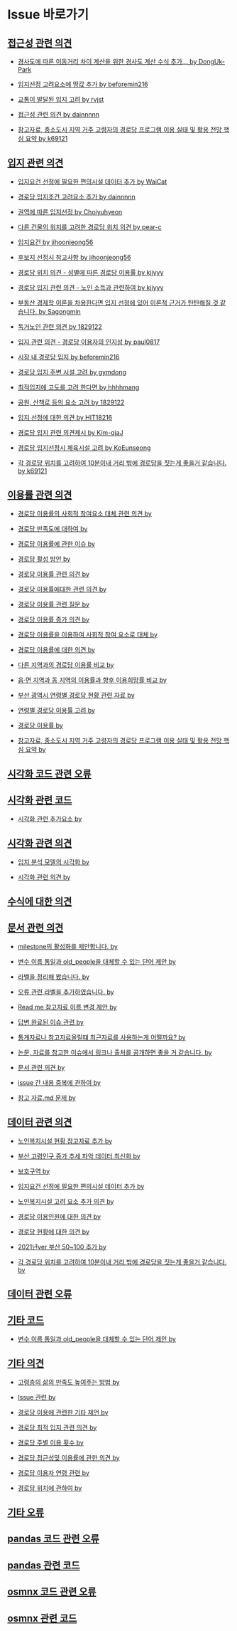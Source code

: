 # Issue 바로가기
## [접근성 관련 의견](https://github.com/pwjdgus/Data_Analytics_for_Age_friendly_busan/labels/%EC%A0%91%EA%B7%BC%EC%84%B1%20%EA%B4%80%EB%A0%A8%20%EC%9D%98%EA%B2%AC)

- [경사도에 따른 이동거리 차이 계산을 위한 경사도 계산 수식 추가](https://github.com/pwjdgus/Data_Analytics_for_Age_friendly_busan/issues/113)__[ by DongUk-Park](https://github.com/DongUk-Park)

- [입지선정 고려요소에 땅값 추가](https://github.com/pwjdgus/Data_Analytics_for_Age_friendly_busan/issues/182)[ by beforemin216](https://github.com/beforemin216)

- [교통이 발달된 입지 고려](https://github.com/pwjdgus/Data_Analytics_for_Age_friendly_busan/issues/197)[ by rvjst](https://github.com/rvjst)

- [접근성 관련 의견](https://github.com/pwjdgus/Data_Analytics_for_Age_friendly_busan/issues/221)[ by dainnnnn](https://github.com/dainnnnn)

- [참고자료, 중소도시 지역 거주 고령자의 경로당 프로그램 이용 실태 및 활용 전망 핵심 요약](https://github.com/pwjdgus/Data_Analytics_for_Age_friendly_busan/issues/236)[ by k69121](https://github.com/k69121)


## [입지 관련 의견](https://github.com/pwjdgus/Data_Analytics_for_Age_friendly_busan/labels/%EC%9E%85%EC%A7%80%20%EA%B4%80%EB%A0%A8%20%EC%9D%98%EA%B2%AC)

- [입지요건 선정에 필요한 편의시설 데이터 추가](https://github.com/pwjdgus/Data_Analytics_for_Age_friendly_busan/issues/128)[ by WaiCat](https://github.com/WaiCat)

- [경로당 입지조건 고려요소 추가](https://github.com/pwjdgus/Data_Analytics_for_Age_friendly_busan/issues/130)[ by dainnnnn](https://github.com/dainnnnn)

- [권역에 따른 입지선정](https://github.com/pwjdgus/Data_Analytics_for_Age_friendly_busan/issues/136)[ by Choiyuhyeon](https://github.com/Choiyuhyeon)

- [다른 건물의 위치를 고려한 경로당 위치 의견](https://github.com/pwjdgus/Data_Analytics_for_Age_friendly_busan/issues/140)[ by pear-c](https://github.com/pear-c)

- [입지요건](https://github.com/pwjdgus/Data_Analytics_for_Age_friendly_busan/issues/166)[ by jihoonjeong56](https://github.com/jihoonjeong56)

- [후보지 선정시 참고사항](https://github.com/pwjdgus/Data_Analytics_for_Age_friendly_busan/issues/167)[ by jihoonjeong56](https://github.com/jihoonjeong56)

- [경로당 위치 의견 - 성별에 따른 경로당 이용률](https://github.com/pwjdgus/Data_Analytics_for_Age_friendly_busan/issues/176)[ by kjjyyy](https://github.com/kjjyyy)

- [경로당 입지 관련 의견 - 노인 소득과 관련하여](https://github.com/pwjdgus/Data_Analytics_for_Age_friendly_busan/issues/181)[ by kjjyyy](https://github.com/kjjyyy)

- [부동산 경제학 이론을 차용한다면 입지 선정에 있어 이론적 근거가 탄탄해질 것 같습니다.](https://github.com/pwjdgus/Data_Analytics_for_Age_friendly_busan/issues/185)[ by Sagongmin](https://github.com/Sagongmin)

- [독거노인 관련 의견](https://github.com/pwjdgus/Data_Analytics_for_Age_friendly_busan/issues/186)[ by 1829122](https://github.com/1829122)

- [입지 관련 의견 - 경로당 이용자의 인지성](https://github.com/pwjdgus/Data_Analytics_for_Age_friendly_busan/issues/192)[ by paul0817](https://github.com/paul0817)

- [시장 내 경로당 입지](https://github.com/pwjdgus/Data_Analytics_for_Age_friendly_busan/issues/195)[ by beforemin216](https://github.com/beforemin216)

- [경로당 입지 주변 시설 고려](https://github.com/pwjdgus/Data_Analytics_for_Age_friendly_busan/issues/198)[ by gymdong](https://github.com/gymdong)

- [최적입지에 고도를 고려 한다면](https://github.com/pwjdgus/Data_Analytics_for_Age_friendly_busan/issues/200)[ by hhhhmang](https://github.com/hhhhmang)

- [공원, 산책로 등의 요소 고려](https://github.com/pwjdgus/Data_Analytics_for_Age_friendly_busan/issues/201)[ by 1829122](https://github.com/1829122)

- [입지 선정에 대한 의견](https://github.com/pwjdgus/Data_Analytics_for_Age_friendly_busan/issues/205)[ by HIT18216](https://github.com/HIT18216)

- [경로당 입지 관련 의견제시](https://github.com/pwjdgus/Data_Analytics_for_Age_friendly_busan/issues/217)[ by Kim-qjaJ](https://github.com/Kim-qjaJ)

- [경로당 입지선정시 체육시설 고려](https://github.com/pwjdgus/Data_Analytics_for_Age_friendly_busan/issues/224)[ by KoEunseong](https://github.com/KoEunseong)

- [각 경로당 위치를 고려하여 10분이내 거리 밖에 경로당을 짓는게 좋을거 같습니다.](https://github.com/pwjdgus/Data_Analytics_for_Age_friendly_busan/issues/232)[ by k69121](https://github.com/k69121)


## [이용률 관련 의견](https://github.com/pwjdgus/Data_Analytics_for_Age_friendly_busan/labels/%EC%9D%B4%EC%9A%A9%EB%A5%A0%20%EA%B4%80%EB%A0%A8%20%EC%9D%98%EA%B2%AC)

- [경로당 이용률의 사회적 참여요소 대체 관련 의견](https://github.com/pwjdgus/Data_Analytics_for_Age_friendly_busan/issues/102)[ by ]()

- [경로당 만족도에 대하여](https://github.com/pwjdgus/Data_Analytics_for_Age_friendly_busan/issues/110)[ by ]()

- [경로당 이용률에 관한 이슈](https://github.com/pwjdgus/Data_Analytics_for_Age_friendly_busan/issues/116)[ by ]()

- [경로당 활성 방안](https://github.com/pwjdgus/Data_Analytics_for_Age_friendly_busan/issues/120)[ by ]()

- [경로당 이용률 관련 의견](https://github.com/pwjdgus/Data_Analytics_for_Age_friendly_busan/issues/125)[ by ]()

- [경로당 이용률에대한 관련 의견](https://github.com/pwjdgus/Data_Analytics_for_Age_friendly_busan/issues/132)[ by ]()

- [경로당 이용률 관련 질문](https://github.com/pwjdgus/Data_Analytics_for_Age_friendly_busan/issues/172)[ by ]()

- [경로당 이용률 증가 의견](https://github.com/pwjdgus/Data_Analytics_for_Age_friendly_busan/issues/178)[ by ]()

- [경로당 이용률을 이용하여 사회적 참여 요소로 대체](https://github.com/pwjdgus/Data_Analytics_for_Age_friendly_busan/issues/188)[ by ]()

- [경로당 이용률에 대한 의견](https://github.com/pwjdgus/Data_Analytics_for_Age_friendly_busan/issues/191)[ by ]()

- [다른 지역과의 경로당 이용률 비교](https://github.com/pwjdgus/Data_Analytics_for_Age_friendly_busan/issues/193)[ by ]()

- [읍·면 지역과 동 지역의 이용률과 향후 이용희망률 비교](https://github.com/pwjdgus/Data_Analytics_for_Age_friendly_busan/issues/211)[ by ]()

- [부산 광역시 연령별 경로당 현황 관련 자료](https://github.com/pwjdgus/Data_Analytics_for_Age_friendly_busan/issues/215)[ by ]()

- [연령별 경로당 이용률 고려](https://github.com/pwjdgus/Data_Analytics_for_Age_friendly_busan/issues/219)[ by ]()

- [경로당 이용률](https://github.com/pwjdgus/Data_Analytics_for_Age_friendly_busan/issues/229)[ by ]()

- [참고자료, 중소도시 지역 거주 고령자의 경로당 프로그램 이용 실태 및 활용 전망 핵심 요약](https://github.com/pwjdgus/Data_Analytics_for_Age_friendly_busan/issues/236)[ by ]()


## [시각화 코드 관련 오류](https://github.com/pwjdgus/Data_Analytics_for_Age_friendly_busan/labels/%EC%8B%9C%EA%B0%81%ED%99%94%20%EC%BD%94%EB%93%9C%20%EA%B4%80%EB%A0%A8%20%EC%98%A4%EB%A5%98)

## [시각화 관련 코드](https://github.com/pwjdgus/Data_Analytics_for_Age_friendly_busan/labels/%EC%8B%9C%EA%B0%81%ED%99%94%20%EA%B4%80%EB%A0%A8%20%EC%BD%94%EB%93%9C)

- [시각화 관련 추가요소](https://github.com/pwjdgus/Data_Analytics_for_Age_friendly_busan/issues/179)[ by ]()


## [시각화 관련 의견](https://github.com/pwjdgus/Data_Analytics_for_Age_friendly_busan/labels/%EC%8B%9C%EA%B0%81%ED%99%94%20%EA%B4%80%EB%A0%A8%20%EC%9D%98%EA%B2%AC)

- [입지 분석 모델의 시각화](https://github.com/pwjdgus/Data_Analytics_for_Age_friendly_busan/issues/183)[ by ]()

- [시각화 관련 의견](https://github.com/pwjdgus/Data_Analytics_for_Age_friendly_busan/issues/223)[ by ]()


## [수식에 대한 의견](https://github.com/pwjdgus/Data_Analytics_for_Age_friendly_busan/labels/%EC%88%98%EC%8B%9D%EC%97%90%20%EB%8C%80%ED%95%9C%20%EC%9D%98%EA%B2%AC)

## [문서 관련 의견](https://github.com/pwjdgus/Data_Analytics_for_Age_friendly_busan/labels/%EB%AC%B8%EC%84%9C%20%EA%B4%80%EB%A0%A8%20%EC%9D%98%EA%B2%AC)

- [milestone의 활성화를 제안합니다.](https://github.com/pwjdgus/Data_Analytics_for_Age_friendly_busan/issues/122)[ by ]()

- [변수 이름 통일과 old_people을 대체할 수 있는 단어 제안](https://github.com/pwjdgus/Data_Analytics_for_Age_friendly_busan/issues/123)[ by ]()

- [라벨을 정리해 봤습니다.](https://github.com/pwjdgus/Data_Analytics_for_Age_friendly_busan/issues/170)[ by ]()

- [오류 관련 라벨을 추가하였습니다.](https://github.com/pwjdgus/Data_Analytics_for_Age_friendly_busan/issues/173)[ by ]()

- [Read me 참고자료 이름 변경 제안](https://github.com/pwjdgus/Data_Analytics_for_Age_friendly_busan/issues/174)[ by ]()

- [답변 완료된 이슈 관련](https://github.com/pwjdgus/Data_Analytics_for_Age_friendly_busan/issues/175)[ by ]()

- [통계자료나 참고자료올릴떄 최근자료를 사용하는게 어떨까요?](https://github.com/pwjdgus/Data_Analytics_for_Age_friendly_busan/issues/189)[ by ]()

- [논문, 자료를 참고한 이슈에서 링크나 출처를 공개하면 좋을 거 같습니다.](https://github.com/pwjdgus/Data_Analytics_for_Age_friendly_busan/issues/213)[ by ]()

- [문서 관련 의견](https://github.com/pwjdgus/Data_Analytics_for_Age_friendly_busan/issues/214)[ by ]()

- [issue 간 내용 중복에 관하여](https://github.com/pwjdgus/Data_Analytics_for_Age_friendly_busan/issues/218https://github.com/pwjdgus/Data_Analytics_for_Age_friendly_busan/issues/225)[ by ]()

- [참고 자료.md 문제](https://github.com/pwjdgus/Data_Analytics_for_Age_friendly_busan/issues/225)[ by ]()

## [데이터 관련 의견](https://github.com/pwjdgus/Data_Analytics_for_Age_friendly_busan/labels/%EB%8D%B0%EC%9D%B4%ED%84%B0%20%EA%B4%80%EB%A0%A8%20%EC%9D%98%EA%B2%AC)

- [노인복지시설 현황 참고자료 추가](https://github.com/pwjdgus/Data_Analytics_for_Age_friendly_busan/issues/115)[ by ]()

- [부산 고령인구 증가 추세 파악 데이터 최신화](https://github.com/pwjdgus/Data_Analytics_for_Age_friendly_busan/issues/117)[ by ]()

- [보호구역](https://github.com/pwjdgus/Data_Analytics_for_Age_friendly_busan/issues/126)[ by ]()

- [입지요건 선정에 필요한 편의시설 데이터 추가](https://github.com/pwjdgus/Data_Analytics_for_Age_friendly_busan/issues/128)[ by ]()

- [노인복지시설 고려 요소 추가 의견](https://github.com/pwjdgus/Data_Analytics_for_Age_friendly_busan/issues/133)[ by ]()

- [경로당 이용인원에 대한 의견](https://github.com/pwjdgus/Data_Analytics_for_Age_friendly_busan/issues/168)[ by ]()

- [경로당 현황에 대한 의견](https://github.com/pwjdgus/Data_Analytics_for_Age_friendly_busan/issues/169)[ by ]()

- [2021년ver 부산 50~100  추가](https://github.com/pwjdgus/Data_Analytics_for_Age_friendly_busan/issues/220)[ by ]()

- [각 경로당 위치를 고려하여 10분이내 거리 밖에 경로당을 짓는게 좋을거 같습니다.](https://github.com/pwjdgus/Data_Analytics_for_Age_friendly_busan/issues/232)[ by ]()

## [데이터 관련 오류](https://github.com/pwjdgus/Data_Analytics_for_Age_friendly_busan/labels/%EB%8D%B0%EC%9D%B4%ED%84%B0%20%EA%B4%80%EB%A0%A8%20%EC%98%A4%EB%A5%98)

## [기타 코드](https://github.com/pwjdgus/Data_Analytics_for_Age_friendly_busan/labels/%EA%B8%B0%ED%83%80%20%EC%BD%94%EB%93%9C)

- [변수 이름 통일과 old_people을 대체할 수 있는 단어 제안](https://github.com/pwjdgus/Data_Analytics_for_Age_friendly_busan/issues/123)[ by ]()

## [기타 의견](https://github.com/pwjdgus/Data_Analytics_for_Age_friendly_busan/labels/%EA%B8%B0%ED%83%80%20%EC%9D%98%EA%B2%AC)

- [고령층의 삶의 만족도 높여주는 방법](https://github.com/pwjdgus/Data_Analytics_for_Age_friendly_busan/issues/114)[ by ]()

- [Issue 관련](https://github.com/pwjdgus/Data_Analytics_for_Age_friendly_busan/issues/187)[ by ]()

- [경로당 이용에 관련한 기타 제언](https://github.com/pwjdgus/Data_Analytics_for_Age_friendly_busan/issues/190)[ by ]()

- [경로당 최적 입지 관련 의견](https://github.com/pwjdgus/Data_Analytics_for_Age_friendly_busan/issues/203)[ by ]()

- [경로당 주별 이용 횟수](https://github.com/pwjdgus/Data_Analytics_for_Age_friendly_busan/issues/204)[ by ]()

- [경로당 접근성및 이용률에 관한 의견](https://github.com/pwjdgus/Data_Analytics_for_Age_friendly_busan/issues/206)[ by ]()

- [경로당 이용자 연령 관련](https://github.com/pwjdgus/Data_Analytics_for_Age_friendly_busan/issues/207)[ by ]()

- [경로당 위치에 관하여](https://github.com/pwjdgus/Data_Analytics_for_Age_friendly_busan/issues/209)[ by ]()

## [기타 오류](https://github.com/pwjdgus/Data_Analytics_for_Age_friendly_busan/labels/%EA%B8%B0%ED%83%80%20%EC%98%A4%EB%A5%98)

## [pandas 코드 관련 오류](https://github.com/pwjdgus/Data_Analytics_for_Age_friendly_busan/labels/pandas%20%EC%BD%94%EB%93%9C%20%EA%B4%80%EB%A0%A8%20%EC%98%A4%EB%A5%98)

## [pandas 관련 코드](https://github.com/pwjdgus/Data_Analytics_for_Age_friendly_busan/labels/pandas%20%EA%B4%80%EB%A0%A8%20%EC%BD%94%EB%93%9C)

## [osmnx 코드 관련 오류](https://github.com/pwjdgus/Data_Analytics_for_Age_friendly_busan/labels/osmnx%20%EC%BD%94%EB%93%9C%20%EA%B4%80%EB%A0%A8%20%EC%98%A4%EB%A5%98)

## [osmnx 관련 코드](https://github.com/pwjdgus/Data_Analytics_for_Age_friendly_busan/labels/osmnx%20%EA%B4%80%EB%A0%A8%20%EC%BD%94%EB%93%9C)

